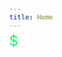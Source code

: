 ```yaml
---
title: Home
---
```


<p>
    <span>$</span><span style="visibility:hidden;" id="cursor">▮</span>
</p>

<style>
    p {
        font-size: 25px;
        color: #00FF66;
        margin-block-end: 0.1em;
        margin-block-start: 0.1em;
        margin-top: -0.5em;
    }

    #cursor {
        font-size: 29px;
    }

    html {
        overflow: scroll;
        overflow-x: hidden;
        scrollbar-width: none;
        -ms-overflow-style: none;
    }

    ::-webkit-scrollbar {
        width: 0px; 
        background: transparent;
    }

    ::-webkit-scrollbar-thumb {
        background: #00FF66;
    }
</style>

<script>
    var i = 0;
    window.setInterval(function(){
        document.getElementById("cursor").style.visibility=(i++&1)?"hidden":"visible";
    },1000);
</script>
